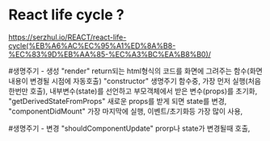 # React life cycle ?
https://serzhul.io/REACT/react-life-cycle(%EB%A6%AC%EC%95%A1%ED%8A%B8-%EC%83%9D%EB%AA%85-%EC%A3%BC%EA%B8%B0)/

#생명주기 - 생성
"render" return되는 html형식의 코드를 화면에 그려주는 함수(화면 내용이 변경될 시점에 자동호출)
"constructor" 생명주기 함수중, 가장 먼저 실행(처음 한번만 호출), 내부변수(state)를 선언하고 부모객체에서 받은 변수(props)를 초기화,
"getDerivedStateFromProps" 새로운 props를 받게 되면 state를 변경,
"componentDidMount" 가장 마지막에 실행, 이벤트/초기화등 가장 많이 사용,

#생명주기 - 변경
"shouldComponentUpdate" prorp나 state가 변경될때 호출,
